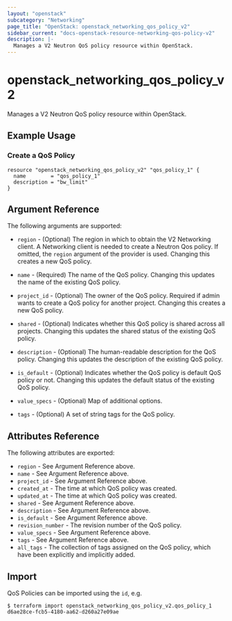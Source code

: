 ```yaml
---
layout: "openstack"
subcategory: "Networking"
page_title: "OpenStack: openstack_networking_qos_policy_v2"
sidebar_current: "docs-openstack-resource-networking-qos-policy-v2"
description: |-
  Manages a V2 Neutron QoS policy resource within OpenStack.
---
```


# openstack\_networking\_qos\_policy\_v2

Manages a V2 Neutron QoS policy resource within OpenStack.

## Example Usage

### Create a QoS Policy

```hcl
resource "openstack_networking_qos_policy_v2" "qos_policy_1" {
  name        = "qos_policy_1"
  description = "bw_limit"
}
```

## Argument Reference

The following arguments are supported:

* `region` - (Optional) The region in which to obtain the V2 Networking client.
    A Networking client is needed to create a Neutron Qos policy. If omitted, the
    `region` argument of the provider is used. Changing this creates a new
    QoS policy.

* `name` - (Required) The name of the QoS policy. Changing this updates the name of
    the existing QoS policy.

* `project_id` - (Optional) The owner of the QoS policy. Required if admin wants to
    create a QoS policy for another project. Changing this creates a new QoS policy.

* `shared` - (Optional) Indicates whether this QoS policy is shared across
    all projects. Changing this updates the shared status of the existing
    QoS policy.

* `description` - (Optional) The human-readable description for the QoS policy.
    Changing this updates the description of the existing QoS policy.

* `is_default` - (Optional) Indicates whether the QoS policy is default
    QoS policy or not. Changing this updates the default status of the existing
    QoS policy.

* `value_specs` - (Optional) Map of additional options.

* `tags` - (Optional) A set of string tags for the QoS policy.

## Attributes Reference

The following attributes are exported:

* `region` - See Argument Reference above.
* `name` - See Argument Reference above.
* `project_id` - See Argument Reference above.
* `created_at` - The time at which QoS policy was created.
* `updated_at` - The time at which QoS policy was created.
* `shared` - See Argument Reference above.
* `description` - See Argument Reference above.
* `is_default` - See Argument Reference above.
* `revision_number` - The revision number of the QoS policy.
* `value_specs` - See Argument Reference above.
* `tags` - See Argument Reference above.
* `all_tags` - The collection of tags assigned on the QoS policy, which have been
  explicitly and implicitly added.

## Import

QoS Policies can be imported using the `id`, e.g.

```
$ terraform import openstack_networking_qos_policy_v2.qos_policy_1 d6ae28ce-fcb5-4180-aa62-d260a27e09ae
```
